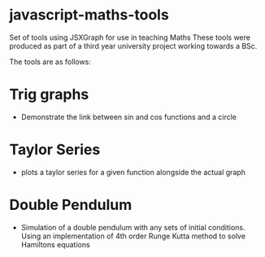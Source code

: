 # javascript-maths-tools
Set of tools using JSXGraph for use in teaching Maths
These tools were produced as part of a third year university project working towards a BSc.

The tools are as follows:

# Trig graphs
  - Demonstrate the link between sin and cos functions and a circle
  
# Taylor Series
  - plots a taylor series for a given function alongside the actual graph
  
# Double Pendulum
  - Simulation of a double pendulum with any sets of initial conditions.  Using an implementation of 4th order Runge Kutta method to solve Hamiltons equations
